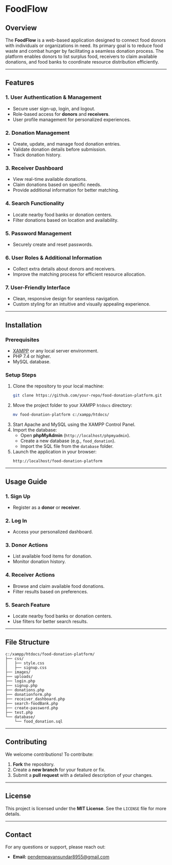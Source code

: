 # FoodFlow

## Overview
The **FoodFlow** is a web-based application designed to connect food donors with individuals or organizations in need. Its primary goal is to reduce food waste and combat hunger by facilitating a seamless donation process. The platform enables donors to list surplus food, receivers to claim available donations, and food banks to coordinate resource distribution efficiently.

---

## Features
### 1. User Authentication & Management
- Secure user sign-up, login, and logout.
- Role-based access for **donors** and **receivers**.
- User profile management for personalized experiences.

### 2. Donation Management
- Create, update, and manage food donation entries.
- Validate donation details before submission.
- Track donation history.

### 3. Receiver Dashboard
- View real-time available donations.
- Claim donations based on specific needs.
- Provide additional information for better matching.

### 4. Search Functionality
- Locate nearby food banks or donation centers.
- Filter donations based on location and availability.

### 5. Password Management
- Securely create and reset passwords.

### 6. User Roles & Additional Information
- Collect extra details about donors and receivers.
- Improve the matching process for efficient resource allocation.

### 7. User-Friendly Interface
- Clean, responsive design for seamless navigation.
- Custom styling for an intuitive and visually appealing experience.

---

## Installation
### Prerequisites
- [XAMPP](https://www.apachefriends.org/index.html) or any local server environment.
- PHP 7.4 or higher.
- MySQL database.

### Setup Steps
1. Clone the repository to your local machine:
   ```bash
   git clone https://github.com/your-repo/food-donation-platform.git
   ```
2. Move the project folder to your XAMPP `htdocs` directory:
   ```bash
   mv food-donation-platform c:/xampp/htdocs/
   ```
3. Start Apache and MySQL using the XAMPP Control Panel.
4. Import the database:
   - Open **phpMyAdmin** (`http://localhost/phpmyadmin`).
   - Create a new database (e.g., `food_donation`).
   - Import the SQL file from the `database` folder.
5. Launch the application in your browser:
   ```
   http://localhost/food-donation-platform
   ```

---

## Usage Guide
### 1. Sign Up
- Register as a **donor** or **receiver**.

### 2. Log In
- Access your personalized dashboard.

### 3. Donor Actions
- List available food items for donation.
- Monitor donation history.

### 4. Receiver Actions
- Browse and claim available food donations.
- Filter results based on preferences.

### 5. Search Feature
- Locate nearby food banks or donation centers.
- Use filters for better search results.

---

## File Structure
```
c:/xampp/htdocs/food-donation-platform/
├── css/
│   ├── style.css
│   ├── signup.css
├── images/
├── uploads/
├── login.php
├── signup.php
├── donations.php
├── donationform.php
├── receiver_dashboard.php
├── search-foodBank.php
├── create-password.php
├── test.php
└── database/
    └── food_donation.sql
```

---

## Contributing
We welcome contributions! To contribute:
1. **Fork** the repository.
2. Create a **new branch** for your feature or fix.
3. Submit a **pull request** with a detailed description of your changes.

---

## License
This project is licensed under the **MIT License**. See the `LICENSE` file for more details.

---

## Contact
For any questions or support, please reach out:
- **Email:** pendempavansundar8955@gmail.com

